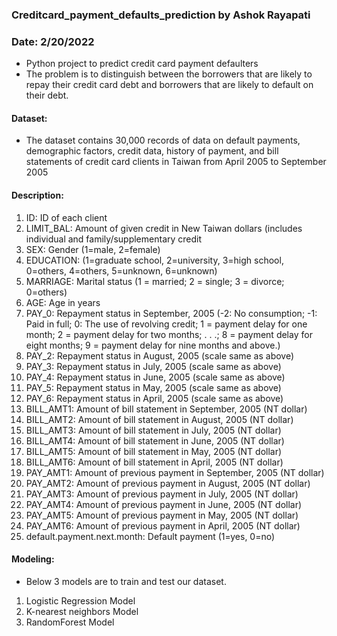 ### Creditcard_payment_defaults_prediction by Ashok Rayapati
### Date: 2/20/2022

- Python project to predict credit card payment defaulters
- The problem is to distinguish between the borrowers that are likely to repay their credit card debt and borrowers that are likely to default on their debt.

#### Dataset:
- The dataset contains 30,000 records of data on default payments, demographic factors, credit data, history of payment, and bill statements of credit card clients in Taiwan from April 2005 to September 2005

#### Description:
1. ID: ID of each client
2. LIMIT_BAL: Amount of given credit in New Taiwan dollars (includes individual and family/supplementary credit
3. SEX: Gender (1=male, 2=female)
4. EDUCATION: (1=graduate school, 2=university, 3=high school, 0=others, 4=others, 5=unknown, 6=unknown)
5. MARRIAGE: Marital status (1 = married; 2 = single; 3 = divorce; 0=others)
6. AGE: Age in years
7. PAY_0: Repayment status in September, 2005 (-2: No consumption; -1: Paid in full; 0: The use of revolving credit; 1 = payment delay for one month; 2 = payment delay for two months; . . .; 8 = payment delay for eight months; 9 = payment delay for nine months and above.)
8. PAY_2: Repayment status in August, 2005 (scale same as above)
9. PAY_3: Repayment status in July, 2005 (scale same as above)
10. PAY_4: Repayment status in June, 2005 (scale same as above)
11. PAY_5: Repayment status in May, 2005 (scale same as above)
12. PAY_6: Repayment status in April, 2005 (scale same as above)
13. BILL_AMT1: Amount of bill statement in September, 2005 (NT dollar)
14. BILL_AMT2: Amount of bill statement in August, 2005 (NT dollar)
15. BILL_AMT3: Amount of bill statement in July, 2005 (NT dollar)
16. BILL_AMT4: Amount of bill statement in June, 2005 (NT dollar)
17. BILL_AMT5: Amount of bill statement in May, 2005 (NT dollar)
18. BILL_AMT6: Amount of bill statement in April, 2005 (NT dollar)
19. PAY_AMT1: Amount of previous payment in September, 2005 (NT dollar)
20. PAY_AMT2: Amount of previous payment in August, 2005 (NT dollar)
21. PAY_AMT3: Amount of previous payment in July, 2005 (NT dollar)
22. PAY_AMT4: Amount of previous payment in June, 2005 (NT dollar)
23. PAY_AMT5: Amount of previous payment in May, 2005 (NT dollar)
24. PAY_AMT6: Amount of previous payment in April, 2005 (NT dollar)
25. default.payment.next.month: Default payment (1=yes, 0=no)

#### Modeling:
- Below 3 models are to train and test our dataset.
1. Logistic Regression Model
2. K-nearest neighbors Model
3. RandomForest Model
